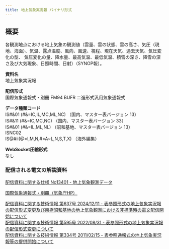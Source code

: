 ```yaml
---
title: 地上気象実況報 バイナリ形式
---
```


## 概要
各観測地点における地上気象の観測値（雲量、雲の状態、雲の高さ、気圧（現地、海面）、気温、露点温度、風向、風速、視程、現在天気、過去天気、気圧変化の型、
気圧変化の量、降水量、最高気温、最低気温、積雪の深さ、降雪の深さ及び大気現象、日照時間、日射）（SYNOP報）。

**資料名** <br/>
地上気象実況報
 
**配信形式** <br/>
国際気象通報式・別冊 FM94 BUFR 二進形式汎用気象通報式

**データ種類コード** <br/>
IS#&01 (#&=IC,IL,MC,ML,NC) （国内、マスター表バージョン 13）<br/>
IS#&11 (#&=IC,MC,NC) （国内、マスター表バージョン 33）<br/>
IS#&01 (#&=IL,ML,NL) （昭和基地、マスター表バージョン 13）<br/>
ISNC02 <br/>
IS@#ii(@=I,M,N,#=A~L,N,S,T,X) （海外編集）

**WebSocket圧縮形式** <br/>
なし

### 配信される電文の解説資料 
[配信資料に関する仕様 No13401 - 地上気象観測データ](https://www.data.jma.go.jp/suishin/shiyou/pdf/no13401)


[国際気象通報式・別冊（気象庁HP）](https://www.jma.go.jp/jma/kishou/books/tsuhoshiki/tsuhoshiki.html)


[配信資料に関する技術情報 第637号 2024/12/11 - 表参照形式の地上気象実況報の配信形式変更及び南極昭和基地の地上気象観測における非標準時の電文配信開始について](https://dmdata.jp/docs/jma/technical/637.pdf) <br/>
[配信資料に関する技術情報 第595号 2022/08/31 - 表参照形式の地上気象実況報の配信形式変更について](https://dmdata.jp/docs/jma/technical/595.pdf) <br/>
[配信資料に関する技術情報 第334号 2011/02/15 - 表参照通報式の地上気象実況報等の提供開始について](https://dmdata.jp/docs/jma/technical/334.pdf)
